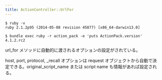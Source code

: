```yaml
---
title: ActionController::UrlFor
---
```


```
$ ruby -v
ruby 2.1.2p95 (2014-05-08 revision 45877) [x86_64-darwin13.0]
```

```
$ bundle exec ruby -r action_pack -e 'puts ActionPack.version'
4.1.2.rc2
```

url_for メソッドに自動的に渡されるオプションの設定がされている。

host, port, protocol, _recall オプションは request オブジェクトから自動で決定できる。original_script_name または script name も情報があれば設定される。
